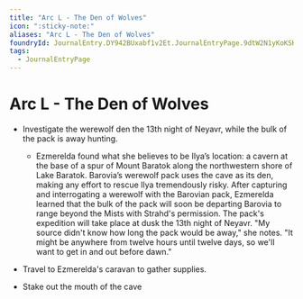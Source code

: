 ```yaml
---
title: "Arc L - The Den of Wolves"
icon: ":sticky-note:"
aliases: "Arc L - The Den of Wolves"
foundryId: JournalEntry.DY942BUxabf1v2Et.JournalEntryPage.9dtW2N1yKoKSKDBT
tags:
  - JournalEntryPage
---
```


# Arc L - The Den of Wolves
- Investigate the werewolf den the 13th night of Neyavr, while the bulk of the pack is away hunting.

    - Ezmerelda found what she believes to be Ilya’s location: a cavern at the base of a spur of Mount Baratok along the northwestern shore of Lake Baratok. Barovia’s werewolf pack uses the cave as its den, making any effort to rescue Ilya tremendously risky. After capturing and interrogating a werewolf with the Barovian pack, Ezmerelda learned that the bulk of the pack will soon be departing Barovia to range beyond the Mists with Strahd's permission. The pack's expedition will take place at dusk the 13th night of Neyavr. "My source didn't know how long the pack would be away," she notes. "It might be anywhere from twelve hours until twelve days, so we'll want to get in and out before dawn."
 - Travel to Ezmerelda's caravan to gather supplies.
 - Stake out the mouth of the cave